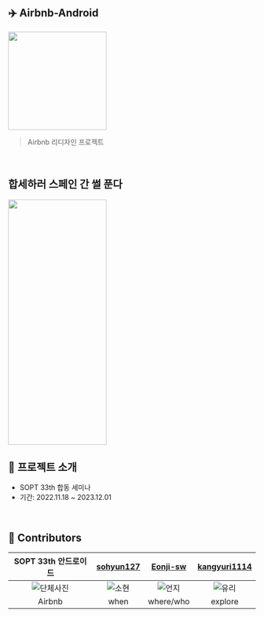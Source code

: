 ## ✈️ Airbnb-Android

<img src="https://github.com/DO-SOPT-APP3-Airbnb/Airbnb-Android/assets/98076050/4811fd9f-c40d-4903-8aff-6c09248ceb1a" width="200" height="200"/>
<br>

> Airbnb 리디자인 프로젝트


<br>

## 합세하러 스페인 간 썰 푼다
<img src="https://github.com/DO-SOPT-APP3-Airbnb/Airbnb-Android/assets/98076050/12cd4f62-8a21-4fae-b34e-16e4b7e4052a" width="200" height="500"/>

<br>

## 📌 프로젝트 소개

- SOPT 33th 합동 세미나
- 기간: 2022.11.18 ~ 2023.12.01

<br>


## 📌 Contributors

| SOPT 33th 안드로이드 | [sohyun127](https://github.com/sohyun127)  | [Eonji-sw](https://github.com/Eonji-sw) | [kangyuri1114](https://github.com/kangyuri1114) |
|:------------------------------------:|:------------------------------------:|:-------------------------:|:------------------------------:|
| ![단체사진](https://github.com/DO-SOPT-APP3-Airbnb/Airbnb-Android/assets/98076050/ff8daec6-1408-41ed-8c2c-5b3cb393a525) | ![소현](https://github.com/Indipage/ANDROID/assets/46596035/c121edfe-3fd3-4854-b77c-76646c326cfc) | ![언지](https://github.com/DO-SOPT-APP3-Airbnb/Airbnb-Android/assets/98076050/f81a41e5-697b-403d-8c25-5beddcc1bfdc) | ![유리](https://github.com/DO-SOPT-APP3-Airbnb/Airbnb-Android/assets/98076050/a5912509-64fb-4032-a2d2-66db3f498c5d)
| Airbnb |     when         |         where/who          |        explore        |


